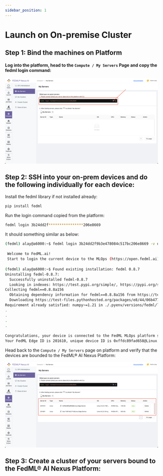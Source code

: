 ```yaml
---
sidebar_position: 1
---
```


# Launch on On-premise Cluster

## Step 1: Bind the machines on Platform

#### Log into the platform, head to the `Compute / My Servers` Page and copy the fedml login command:

![OnPremDevices.jpg](static/image/bind_my_servers.png)

## Step 2: SSH into your on-prem devices and do the following individually for each device:

Install the fedml library if not installed already:

```bash
pip install fedml
```

Run the login command copied from the platform:

```bash
fedml login 3b24dd2f****************206e8669
```

It should something similar as below: 

```bash
(fedml) alay@a6000:~$ fedml login 3b24dd2f9b3e478084c517bc206e8669 -v dev

 Welcome to FedML.ai!
 Start to login the current device to the MLOps (https://open.fedml.ai)...

(fedml) alay@a6000:~$ Found existing installation: fedml 0.8.7
Uninstalling fedml-0.8.7:
  Successfully uninstalled fedml-0.8.7
  Looking in indexes: https://test.pypi.org/simple/, https://pypi.org/simple
Collecting fedml==0.8.8a156
  Obtaining dependency information for fedml==0.8.8a156 from https://test-files.pythonhosted.org/packages/e8/44/06b4773fe095760c8dd4933c2f75ee7ea9594938038fb8293afa22028906/fedml-0.8.8a156-py2.py3-none-any.whl.metadata
  Downloading https://test-files.pythonhosted.org/packages/e8/44/06b4773fe095760c8dd4933c2f75ee7ea9594938038fb8293afa22028906/fedml-0.8.8a156-py2.py3-none-any.whl.metadata (4.8 kB)
Requirement already satisfied: numpy>=1.21 in ./.pyenv/versions/fedml/lib/python3.10/site-packages (from fedml==0.8.8a156
.
.
.
.

Congratulations, your device is connected to the FedML MLOps platform successfully!
Your FedML Edge ID is 201610, unique device ID is 0xffdc89fad658@Linux.Edge.Device

```

Head back to the `Compute / My Servers` page on platform and verify that the devices are bounded to the FedML® AI Nexus Platform:

![OnPremDevicesBind.png](static/image/binded_servers.png)


## Step 3: Create a cluster of your servers bound to the FedML® AI Nexus Platform:










